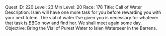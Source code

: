 Quest ID: 220
Level: 23
Min Level: 20
Race: 178
Title: Call of Water
Description: Islen will have one more task for you before rewarding you with your next totem. The vial of water I've given you is necessary for whatever that task is.$B$BGo now and find her. We shall meet again some day.
Objective: Bring the Vial of Purest Water to Islen Waterseer in the Barrens.
